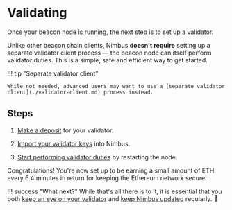 # Validating

Once your beacon node is [running](./quick-start.md), the next step is to set up a validator.

Unlike other beacon chain clients, Nimbus **doesn't require** setting up a separate validator client process — the beacon node can itself perform validator duties.
This is a simple, safe and efficient way to get started.

!!! tip "Separate validator client"

    While not needed, advanced users may want to use a [separate validator client](./validator-client.md) process instead.


## Steps

1. [Make a deposit](./deposit.md) for your validator.

2. [Import your validator keys](./keys.md) into Nimbus.

3. [Start performing validator duties](./connect-eth2.md) by restarting the node.

Congratulations!
You're now set up to be earning a small amount of ETH every 6.4 minutes in return for keeping the Ethereum network secure!

!!! success "What next?"
    While that's all there is to it, it is essential that you both [keep an eye on your validator](keep-an-eye.md) and [keep Nimbus updated](keep-updated.md) regularly. 💫
